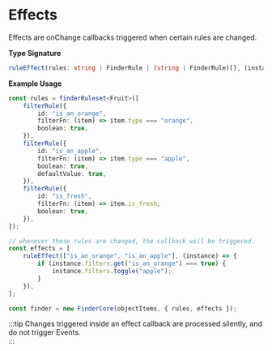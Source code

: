 # Effects

Effects are onChange callbacks triggered when certain rules are changed.

**Type Signature**

```ts
ruleEffect(rules: string | FinderRule | (string | FinderRule)[], (instance:FinderCore) => void),
```

**Example Usage**

```ts
const rules = finderRuleset<Fruit>([
    filterRule({
        id: "is_an_orange",
        filterFn: (item) => item.type === "orange",
        boolean: true,
    }),
    filterRule({
        id: "is_an_apple",
        filterFn: (item) => item.type === "apple",
        boolean: true,
        defaultValue: true,
    }),
    filterRule({
        id: "is_fresh",
        filterFn: (item) => item.is_fresh,
        boolean: true,
    }),
]);

// whenever these rules are changed, the callback will be triggered.
const effects = [
    ruleEffect(["is_an_orange", "is_an_apple"], (instance) => {
        if (instance.filters.get("is_an_orange") === true) {
            instance.filters.toggle("apple");
        }
    }),
];

const finder = new FinderCore(objectItems, { rules, effects });
```

:::tip
Changes triggered inside an effect callback are processed silently, and do not trigger Events.  
:::
